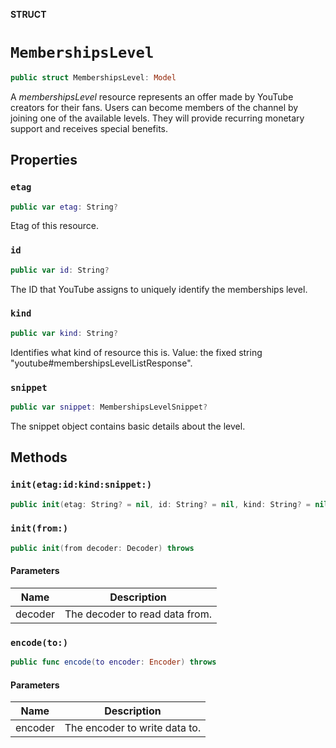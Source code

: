 **STRUCT**

# `MembershipsLevel`

```swift
public struct MembershipsLevel: Model
```

A *membershipsLevel* resource represents an offer made by YouTube creators for their fans. Users can become members of the channel by joining one of the available levels. They will provide recurring monetary support and receives special benefits.

## Properties
### `etag`

```swift
public var etag: String?
```

Etag of this resource.

### `id`

```swift
public var id: String?
```

The ID that YouTube assigns to uniquely identify the memberships level.

### `kind`

```swift
public var kind: String?
```

Identifies what kind of resource this is. Value: the fixed string "youtube#membershipsLevelListResponse".

### `snippet`

```swift
public var snippet: MembershipsLevelSnippet?
```

The snippet object contains basic details about the level.

## Methods
### `init(etag:id:kind:snippet:)`

```swift
public init(etag: String? = nil, id: String? = nil, kind: String? = nil, snippet: MembershipsLevelSnippet? = nil)
```

### `init(from:)`

```swift
public init(from decoder: Decoder) throws
```

#### Parameters

| Name | Description |
| ---- | ----------- |
| decoder | The decoder to read data from. |

### `encode(to:)`

```swift
public func encode(to encoder: Encoder) throws
```

#### Parameters

| Name | Description |
| ---- | ----------- |
| encoder | The encoder to write data to. |
